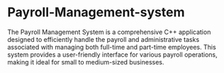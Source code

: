 # Payroll-Management-system
The Payroll Management System is a comprehensive C++ application designed to efficiently handle the payroll and administrative tasks associated with managing both full-time and part-time employees. This system provides a user-friendly interface for various payroll operations, making it ideal for small to medium-sized businesses.
